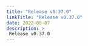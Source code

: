 ```yaml
---
title: "Release v0.37.0"
linkTitle: "Release v0.37.0"
date: 2022-09-07
description: >
 Release v0.37.0
---
```



